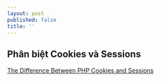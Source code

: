 ```yaml
---
layout: post
published: false
title: ''
---
```

## Phân biệt Cookies và Sessions


[The Difference Between PHP Cookies and Sessions](https://www.thoughtco.com/the-difference-between-cookies-and-sessions-2693956)
